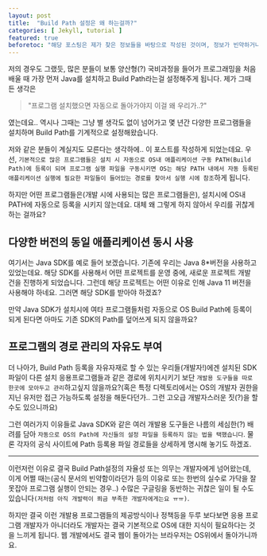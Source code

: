 ```yaml
---
layout: post
title:  "Build Path 설정은 왜 하는걸까?"
categories: [ Jekyll, tutorial ]
featured: true
beforetoc: "해당 포스팅은 제가 찾은 정보들을 바탕으로 작성된 것이며, 정보가 빈약하거나 오류가 있을 수 있습니다. 댓글로 지적 & 수정요청 해주시면 너무나 감사하겠습니다!"
---
```

저의 경우도 그랬듯, 많은 분들이 보통 양산형(?) 국비과정을 들어가 프로그래밍을 처음 배울 때 가장 먼저 Java를 설치하고
Build Path라는걸 설정해주게 됩니다. 제가 그때 든 생각은 
>"프로그램 설치했으면 자동으로 돌아가야지 이걸 왜 우리가..?"

였는데요.. 역시나 그때는 그냥 별 생각도 없이 넘어가고 몇 년간 다양한 프로그램들을 설치하며
Build Path를 기계적으로 설정해왔습니다.

저와 같은 분들이 계실지도 모른다는 생각하에.. 이 포스트를 작성하게 되었는데요.
우선, `기본적으로 많은 프로그램들은 설치 시 자동으로 OS내 애플리케이션 구동 PATH(Build Path)에 등록이 되며
프로그램 실행 파일을 구동시키면 OS는 해당 PATH 내에서 자동 등록된 애플리케이션 실행에 필요한 파일들이 들어있는
경로를 찾아서 실행 시에 참조`하게 됩니다.

하지만 어떤 프로그램들은(개발 시에 사용되는 많은 프로그램들은), 설치시에 OS내 PATH에 자동으로
등록을 시키지 않는데요. 대체 왜 그렇게 하지 않아서 우리를 귀찮게 하는 걸까요? 

## 다양한 버전의 동일 애플리케이션 동시 사용

여기서는 Java SDK를 예로 들어 보겠습니다. 기존에 우리는 Java 8*버전을 사용하고 있었는데요.
해당 SDK를 사용해서 어떤 프로젝트를 운영 중에, 새로운 프로젝트 개발 건을 진행하게 되었습니다.
그런데 해당 프로젝트는 어떤 이유로 인해 Java 11 버전을 사용해야 하네요.
그러면 해당 SDK를 받아야 하겠죠?

만약 Java SDK가 설치시에 여타 프로그램들처럼 자동으로 OS Build Path에 등록이 되게 된다면
아마도 기존 SDK의 Path를 덮어쓰게 되지 않을까요? 

## 프로그램의 경로 관리의 자유도 부여

더 나아가, Build Path 등록을 자유자재로 할 수 있는
우리들(개발자!)에겐 설치된 SDK 파일이 다른 설치 응용프로그램들과 같은 경로에 위치시키기 보단
`개발용 도구들을 따로 한곳에 모아두고 관리`하고싶지 않을까요?(혹은 특정 디렉토리에서는 OS의 개발자 권한을 지닌
유저만 접근 가능하도록 설정을 해둔다던가.. 그런 고오급 개발자스러운 짓(?)을 할 수도 있으니까요)

그런 여러가지 이유들로 Java SDK와 같은 여러 개발용 도구들은 나름의 세심한(?) 배려를 담아
`자동으로 OS의 Path에 자신들의 설정 파일을 등록하지 않는 법을 택했습니다`. 물론 각자의 공식 사이트에
Path 등록용 파일 경로들을 상세하게 명시해 놓기도 하겠죠.

---

이런저런 이유로 결국 Build Path설정의 자율성 또는 의무는 개발자에게 넘어왔는데,
이게 어쩔 때는(공식 문서의 빈약함이라던가 등의 이유로 또는 한번의 실수로 가닥을 잘못잡아 프로그램 실행이 안되는 경우..) 
수많은 구글링을 동반하는 귀찮은 일이 될 수도 있습니다`(저처럼 아직 개발력이 쬐금 부족한 개발자에게는요 ㅠㅠ)`.

하지만 결국 이런 개발용 프로그램들의 제공방식이나 정책등을 두루 보다보면
응용 프로그램 개발자가 아니더라도 개발자는 결국 기본적으로 OS에 대한 지식이 필요하다는 것을 느끼게 됩니다.
웹 개발에서도 결국 웹이 돌아가는 브라우저는 OS위에서 돌아가니까요.
